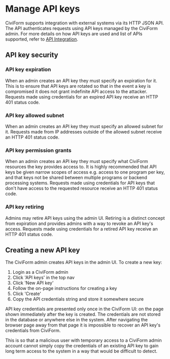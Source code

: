 # Manage API keys

CiviForm supports integration with external systems via its HTTP JSON API. The API authenticates requests using API keys managed by the CiviForm admin. For more details on how API keys are used and list of APIs supported, refer to [API Integration](https://docs.civiform.us/it-manual/api).

## API key security

### API key expiration

When an admin creates an API key they must specify an expiration for it. This is to ensure that API keys are rotated so that in the event a key is compromised it does not grant indefinite API access to the attacker. Requests made using credentials for an expired API key receive an HTTP 401 status code.

### API key allowed subnet

When an admin creates an API key they must specify an allowed subnet for it. Requests made from IP addresses outside of the allowed subnet receive an HTTP 401 status code.

### API key permission grants

When an admin creates an API key they must specify what CiviForm resources the key provides access to. It is highly recommended that API keys be given narrow scopes of access e.g. access to one program per key, and that keys not be shared between multiple programs or backend processing systems. Requests made using credentials for API keys that don't have access to the requested resource receive an HTTP 401 status code.

### API key retiring

Admins may retire API keys using the admin UI. Retiring is a distinct concept from expiration and provides admins with a way to revoke an API key's access. Requests made using credentials for a retired API key receive an HTTP 401 status code.

## Creating a new API key

The CiviForm admin creates API keys in the admin UI. To create a new key:

1. Login as a CiviForm admin
1. Click 'API keys' in the top nav
1. Click 'New API key'
1. Follow the on-page instructions for creating a key
1. Click 'Create'
1. Copy the API credentials string and store it somewhere secure

API key credentials are presented only once in the CiviForm UI: on the page shown immediately after the key is created. The credentials are not stored in the database or anywhere else in the system. After navigating the browser page away from that page it is impossible to recover an API key's credentials from CiviForm.

This is so that a malicious user with temporary access to a CiviForm admin account cannot simply copy the credentials of an existing API key to gain long term access to the system in a way that would be difficult to detect.

